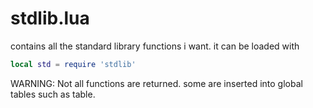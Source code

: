 # stdlib.lua
contains all the standard library functions i want.
it can be loaded with
```lua
local std = require 'stdlib'
```
WARNING: Not all functions are returned. some are inserted into
global tables such as table.

